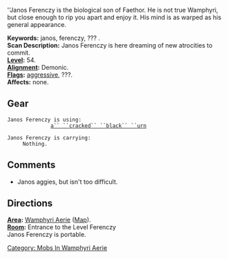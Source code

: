 ''Janos Ferenczy is the biological son of Faethor. He is not true
Wamphyri, but close enough to rip you apart and enjoy it. His mind is as
warped as his general appearance.

**Keywords:** janos, ferenczy, ??? .  
**Scan Description:** Janos Ferenczy is here dreaming of new atrocities
to commit.  
**[Level](Level.md "wikilink"):** 54.  
**[Alignment](Alignment.md "wikilink"):** Demonic.  
**[Flags](:Category:_Mob_Types.md "wikilink"):**
[aggressive](Aggressive_Mobs.md "wikilink"), ???.  
**Affects:** none.  

## Gear

`Janos Ferenczy is using:`  
<held>`              `[`a`` ``cracked`` ``black`` ``urn`](Cracked_Black_Urn.md "wikilink")

`Janos Ferenczy is carrying:`  
`     Nothing.`

## Comments

-   Janos aggies, but isn't too difficult.

## Directions

**[Area](:Category:_Areas.md "wikilink"):** [Wamphyri
Aerie](:Category:_Wamphyri_Aerie.md "wikilink")
([Map](Wamphyri_Aerie_Map.md "wikilink")).  
**[Room](:Category:_Rooms.md "wikilink"):** Entrance to the Level
Ferenczy  
Janos Ferenczy is portable.  

[Category: Mobs In Wamphyri
Aerie](Category:_Mobs_In_Wamphyri_Aerie "wikilink")
